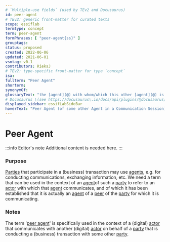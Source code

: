```yaml
---
# `Multiple-use fields` (used by TEv2 and Docusaurus)
id: peer-agent
# TEv2: generic front-matter for curated texts
scope: essiflab
termtype: concept
term: peer-agent
formPhrases: [ "peer-agent{ss}" ]
grouptags:
status: proposed
created: 2022-06-06
updated: 2021-06-01
vsntag: v0.1
contributors: RieksJ
# TEv2: type-specific front-matter for type `concept`
isa:
fullterm: "Peer Agent"
shorterm:
synonymOf:
glossaryText: "the [agent](@) with whom/which this other [agent](@) is communicating in that [communication session](@)."
# Docusaurus \(see https://docusaurus\.io/docs/api/plugins/@docusaurus/plugin-content-docs#markdown-front-matter\):
displayed_sidebar: essifLabSideBar
hoverText: "Peer Agent (of some other Agent in a Communication Session): the Agent with whom/which this other Agent is communicating in that Communication Session."
---
```


# Peer Agent

:::info Editor's note
Additional content is needed here.
:::

### Purpose

[Parties](@) that participate in a (business) transaction may use [agents](@), e.g. for conducting communications, exchanging information, etc. We need a term that can be used in the context of an [agent](@)of such a [party](@) to refer to an [actor](@) with which that [agent](@) communicates, and of which it has been established that it is actually an [agent](@) of a [peer](peer-party@) of the [party](@) for which it is communicating.

### Notes

The term '[peer agent](@)' is specifically used in the context of a (digital) [actor](@) that communicates with another (digital) [actor](@) on behalf of a [party](@) that is conducting a (business) transaction with some other [party](@).
